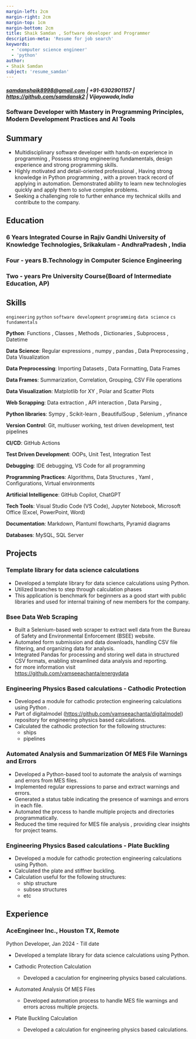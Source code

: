 ```yaml
---
margin-left: 2cm
margin-right: 2cm
margin-top: 1cm
margin-bottom: 2cm
title: Shaik Samdan , Software developer and Programmer
description-meta: 'Resume for job search'
keywords:
  - 'computer science engineer'
  - 'python'
author:
- Shaik Samdan
subject: 'resume_samdan'
---
```

##### <samdanshaik8998@gmail.com> |  +91-6302901157  | <https://github.com/samdansk2> | Vijayawada,India

### Software Developer with Mastery in Programming Principles, Modern Development Practices and AI Tools

## Summary

- Multidisciplinary  software developer with hands-on experience in programming , Possess strong engineering fundamentals, design experience and strong programming skills.
- Highly motivated and detail-oriented professional , Having strong knowledge in Python programming , with a proven track record of applying in automation. Demonstrated ability to learn new technologies quickly and apply them to solve complex problems.
- Seeking a challenging role to further enhance my technical skills and contribute to the company.
  
## Education

### 6 Years Integrated Course in Rajiv Gandhi University of Knowledge Technologies, Srikakulam - AndhraPradesh , India

### Four - years B.Technology in Computer Science Engineering 

### Two - years Pre University Course(Board of Intermediate Education, AP)

## Skills

```engineering```
```python```
```software development```
```programming```
```data science```
```cs fundamentals```

**Python**: Functions , Classes , Methods , Dictionaries , Subprocess , Datetime  

**Data Science**: Regular expressions , numpy , pandas , Data Preprocessing , Data Visualization

**Data Preprocessing**: Importing Datasets , Data Formatting, Data Frames

**Data Frames**: Summarization, Correlation, Grouping, CSV File operations

**Data Visualization**: Matplotlib for XY , Polar and Scatter Plots

**Web Scrapping**: Data extraction , API interaction , Data Parsing ,  

**Python libraries**: Sympy , Scikit-learn , BeautifulSoup , Selenium , yfinance 

**Version Control**: Git, multiuser working, test driven development, test pipelines

**CI/CD**: GitHub Actions

**Test Driven Development**: OOPs, Unit Test, Integration Test

**Debugging**: IDE debugging, VS Code for all programming

**Programming Practices**: Algorithms, Data Structures , Yaml , Configurations, Virtual environments 

**Artificial Intelligence**: GitHub Copilot, ChatGPT

**Tech Tools**: Visual Studio Code (VS Code), Jupyter Notebook, Microsoft Office (Excel, PowerPoint, Word)

**Documentation**: Markdown, Plantuml flowcharts, Pyramid diagrams

**Databases**: MySQL, SQL Server


## Projects

### Template library for data science calculations

- Developed a template library for data science calculations using Python.
- Utilized branches to step through calculation phases
- This application is benchmark for beginners as a good  start with public libraries and used for internal training of new members for the company.

### Bsee Data Web Scraping 

 - Built a Selenium-based web scraper to extract well data from the Bureau of Safety and Environmental Enforcement (BSEE) website.     
 - Automated form submission and data downloads, handling CSV file filtering, and organizing data for analysis.
 - Integrated Pandas for processing and storing well data in structured CSV formats, enabling streamlined data analysis and reporting.
 - for more information visit https://github.com/vamseeachanta/energydata

### Engineering Physics Based calculations - Cathodic Protection

- Developed a module for cathodic protection engineering calculations using Python .
- Part of digitalmodel (<https://github.com/vamseeachanta/digitalmodel>) repository for engineering physics based calculations.
- Calculated the cathodic protection for the following structures:
  - ships
  - pipelines

### Automated Analysis and Summarization Of MES File Warnings and Errors

- Developed a Python-based tool to automate the analysis of warnings and errors from MES files.
- Implemented regular expressions to parse and extract warnings and errors.
- Generated a status table indicating the presence of warnings and errors in each file.
- Automated the process to handle multiple projects and directories programmatically.
- Reduced the time required for MES file analysis , providing clear insights for project teams.

### Engineering Physics Based calculations - Plate Buckling

- Developed a module for cathodic protection engineering calculations using Python.
- Calculated the plate and stiffner buckling.
- Calculation useful for the following structures:
  - ship structure
  - subsea structures
  - etc

## Experience

### AceEngineer Inc., Houston TX, Remote

Python Developer, Jan 2024 - Till date

- Developed a template library for data science calculations using Python.

- Cathodic Protection Calculation
  - Developed a caculation for engineering physics based calculations.

- Automated Analysis Of MES Files
  - Developed automation process to handle MES file warnings and errors across multiple projects.

- Plate Buckling Calculation
  - Developed a calculation for engineering physics based calculations.